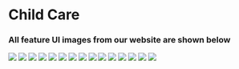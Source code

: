 # Child Care
<h3>All feature UI images from our website are shown below</h3>
<img src="Child/static/homepage.png">
<img src="Child/static/about.png">
<img src="Child/static/blog.png">
<img src="Child/static/blog2.png">
<img src="Child/static/videos.png">
<img src="Child/static/payment.JPG">
<img src="Child/static/nogod.JPG">
<img src="Child/static/welcomepage.JPG">
<img src="Child/static/profile.JPG">
<img src="Child/static/help.JPG">
<img src="Child/static/school.JPG">
<img src="Child/static/daycare.JPG">
<img src="Child/static/products.JPG">
<img src="Child/static/ordered.JPG">
<img src="Child/static/orderstatus.JPG">
